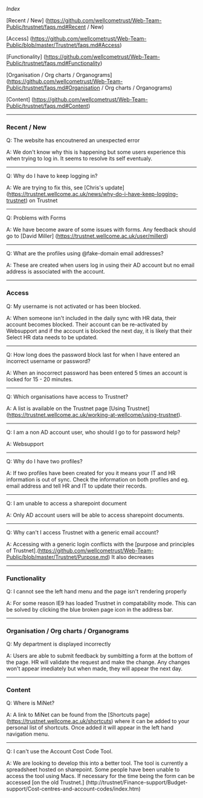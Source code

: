 *Index* 

[Recent / New] (https://github.com/wellcometrust/Web-Team-Public/trustnet/faqs.md#Recent / New) 

[Access] (https://github.com/wellcometrust/Web-Team-Public/blob/master/Trustnet/faqs.md#Access)

[Functionality] (https://github.com/wellcometrust/Web-Team-Public/trustnet/faqs.md#Functionality)

[Organisation / Org charts / Organograms] (https://github.com/wellcometrust/Web-Team-Public/trustnet/faqs.md#Organisation / Org charts / Organograms)

[Content] (https://github.com/wellcometrust/Web-Team-Public/trustnet/faqs.md#Content)

***

### Recent / New

Q: The website has encoutnered an unexpected error 

A: We don't know why this is happening but some users experience this when trying to log in. It seems to resolve its self eventualy. 

***
Q: Why do I have to keep logging in? 

A: We are trying to fix this, see [Chris's update] (https://trustnet.wellcome.ac.uk/news/why-do-i-have-keep-logging-trustnet) on Trustnet
***

Q: Problems with Forms 

A: We have become aware of some issues with forms. Any feedback should go to [David Miller] (https://trustnet.wellcome.ac.uk/user/millerd)

***
Q: What are the profiles using @fake-domain email addresses? 

A: These are created when users log in using their AD account but no email address is associated with the account. 

***
### Access 

Q: My username is not activated or has been blocked.

A: When someone isn't included in the daily sync with HR data, their account becomes blocked. Their account can be re-activated by Websupport and if the account is blocked the next day, it is likely that their Select HR data needs to be updated. 
***

Q: How long does the password block last for when I have entered an incorrect username or password? 

A: When an inocorrect password has been entered 5 times an account is locked for 15 - 20 minutes. 

***
Q: Which organisations have access to Trustnet? 

A: A list is available on the Trustnet page [Using Trustnet] (https://trustnet.wellcome.ac.uk/working-at-wellcome/using-trustnet).
***

Q: I am a non AD account user, who should I go to for password help? 

A: Websupport 

***
Q: Why do I have two profiles? 

A: If two profiles have been created for you it means your IT and HR information is out of sync. Check the information on both profiles and eg. email address and tell HR and IT to update their records. 
***

Q: I am unable to access a sharepoint document 

A: Only AD account users will be able to access sharepoint documents. 
***

Q: Why can't I access Trustnet with a generic email account? 

A: Accessing with a generic login conflicts with the [purpose and principles of Trustnet].(https://github.com/wellcometrust/Web-Team-Public/blob/master/Trustnet/Purpose.md)  It also decreases 


***

### Functionality 

Q: I cannot see the left hand menu and the page isn't rendering properly 

A: For some reason IE9 has loaded Trustnet in compatability mode. This can be solved by clicking the blue broken page icon in the address bar. 


***

### Organisation / Org charts / Organograms 

Q: My department is displayed incorrectly 

A: Users are able to submit feedback by sumbitting a form at the bottom of the page. HR will validate the request and make the change. Any changes won't appear imediately but when made, they will appear the next day. 

***

### Content 

Q: Where is MiNet?

A: A link to MiNet can be found from the [Shortcuts page] (https://trustnet.wellcome.ac.uk/shortcuts) where it can be added to your personal list of shortcuts. Once added it will appear in the left hand navigation menu. 
***

Q: I can't use the Account Cost Code Tool. 

A: We are looking to develop this into a better tool. The tool is currently a spreadsheet hosted on sharepoint. Some people have been unable to access the tool using Macs. If necessary for the time being the form can be accessed [on the old Trustnet.] (http://trustnet/Finance-support/Budget-support/Cost-centres-and-account-codes/index.htm) 
